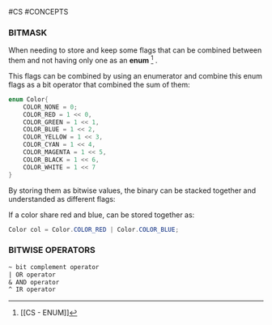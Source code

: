 #CS #CONCEPTS 

### BITMASK

When needing to store and keep some flags that can be combined between them and not having only one as an **enum** [^1] . 

This flags can be combined by using an enumerator and combine this enum flags as a bit operator that combined the sum of them: 

```c#
enum Color{
	COLOR_NONE = 0; 
	COLOR_RED = 1 << 0, 
	COLOR_GREEN = 1 << 1, 
	COLOR_BLUE = 1 << 2, 
	COLOR_YELLOW = 1 << 3, 
	COLOR_CYAN = 1 << 4, 
	COLOR_MAGENTA = 1 << 5, 
	COLOR_BLACK = 1 << 6, 
	COLOR_WHITE = 1 << 7
}
```

By storing them as bitwise values, the binary can be stacked together and understanded as different flags: 

If a color share red and blue, can be stored together as: 
```c#
Color col = Color.COLOR_RED | Color.COLOR_BLUE; 
```



### BITWISE OPERATORS


```txt
~ bit complement operator  
| OR operator  
& AND operator  
^ IR operator
```


[^1]: [[CS - ENUM]]